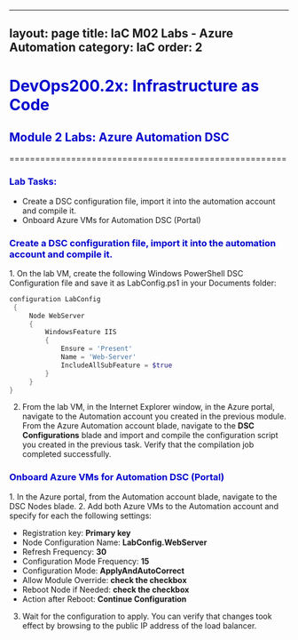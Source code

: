 

---
layout: page
title:  IaC M02 Labs - Azure Automation
category: IaC
order: 2
---
  
<h1><span style="color: #0000CD;"> DevOps200.2x: Infrastructure as Code </span></h1>

<h2><span style="color: #0000CD;"> Module 2 Labs: Azure Automation DSC </span></h2>

======================================================


<h3><span style="color: #0000CD;"> Lab Tasks:</span></h3> 


- Create a DSC configuration file, import it into the automation account and compile it. 
- Onboard Azure VMs for Automation DSC (Portal)
  

 
  
<h3><span style="color: #0000CD;">Create a DSC configuration file, import it into the automation account and compile it. </span></h3> 
1. On the lab VM, create the following Windows PowerShell DSC Configuration file and save it as LabConfig.ps1 in your Documents folder: 

```powershell
configuration LabConfig 
 { 
     Node WebServer 
     { 
         WindowsFeature IIS 
         { 
             Ensure = 'Present' 
             Name = 'Web-Server' 
             IncludeAllSubFeature = $true 
         } 
     } 
} 
```
2.	From the lab VM, in the Internet Explorer window, in the Azure portal, navigate to the Automation account you created in the previous module. From the Azure Automation account blade, navigate to the **DSC Configurations** blade and import and compile the configuration script you created in the previous task. Verify that the compilation job completed successfully. 
 
 
  
<h3><span style="color: #0000CD;">Onboard Azure VMs for Automation DSC (Portal)</span></h3>  	 
1.	In the Azure portal, from the Automation account blade, navigate to the DSC Nodes blade. 
2.	Add both Azure VMs to the Automation account and specify for each the following settings: 

- Registration key: **Primary key** 
- Node Configuration Name: **LabConfig.WebServer** 
- Refresh Frequency: **30** 
- Configuration Mode Frequency: **15** 
- Configuration Mode: **ApplyAndAutoCorrect**
- Allow Module Override: **check the checkbox** 
- Reboot Node if Needed: **check the checkbox**
- Action after Reboot: **Continue Configuration** 
3.	Wait for the configuration to apply. You can verify that changes took effect by browsing to the public IP address of the load balancer. 
 
